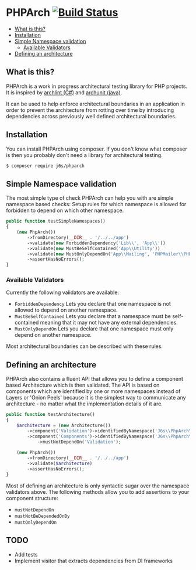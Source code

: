 # PHPArch [![Build Status](https://travis-ci.org/j6s/phparch.svg?branch=development)](https://travis-ci.org/j6s/phparch)

- [What is this?](#what-is-this)
- [Installation](#installation)
- [Simple Namespace validation](#simple-namespace-validation)
    - [Available Validators](#available-validators)
- [Defining an architecture](#defining-an-architecture)

## What is this?

PHPArch is a work in progress architectural testing library for PHP projects.
It is inspired by [archlint (C#)](https://gitlab.com/iternity/archlint.cs)
and [archunit (java)](https://github.com/TNG/ArchUnit).

It can be used to help enforce architectural boundaries in an application in order
to prevent the architecture from rotting over time by introducing dependencies across
previously well defined architectural boundaries.

## Installation

You can install PHPArch using composer.
If you don't know what composer is then you probably don't need a library for architectural testing.

```bash
$ composer require j6s/phparch
```

## Simple Namespace validation

The most simple type of check PHPArch can help you with are simple namespace based checks:
Setup rules for which namespace is allowed for forbidden to depend on which other namespace.

```php
public function testSimpleNamespaces()
{
    (new PhpArch())
        ->fromDirectory(__DIR__ . '/../../app')
        ->validate(new ForbiddenDependency('Lib\\', 'App\\'))
        ->validate(new MustBeSelfContained('App\\Utility'))
        ->validate(new MustOnlyDependOn('App\\Mailing', 'PHPMailer\\PHPMailer'))
        ->assertHasNoErrors();
}
```

### Available Validators
Currently the following validators are available:
- `ForbiddenDependency` Lets you declare that one namespace is not allowed to depend on another namespace.
- `MustBeSelfContained` Lets you declare that a namespace must be self-contained meaning that it may not have
  any external dependencies.
- `MustOnlyDependOn` Lets you declare that one namespace must only depend on another namespace.

Most architectural boundaries can be described with these rules.

## Defining an architecture

PHPArch also contains a fluent API that allows you to define a component based Architecture which is then validated.
The API is based on components which are identified by one or more namespaces instead of Layers or 'Onion Peels' because
it is the simplest way to communicate any architecture - no matter what the implementation details of it are.

```php
public function testArchitecture()
{
    $architecture = (new Architecture())
        ->component('Validation')->identifiedByNamespace('J6s\\PhpArch\\Validation')
        ->component('Components')->identifiedByNamespace('J6s\\PhpArch\\Component')
            ->mustNotDependOn('Validation');
    
    (new PhpArch())
        ->fromDirectory(__DIR__ . '/../../app')
        ->validate($architecture)
        ->assertHasNoErrors();
}
```

Most of defining an architecture is only syntactic sugar over the namespace validators above.
The following methods allow you to add assertions to your component structure:

- `mustNotDependOn`
- `mustNotBeDependedOnBy`
- `mustOnlyDependOn`

## TODO

- Add tests
- Implement visitor that extracts dependencies from DI frameworks
